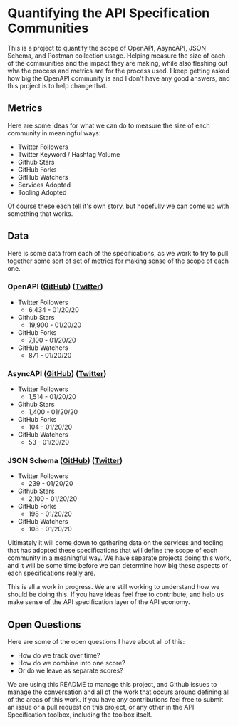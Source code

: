 # Quantifying the API Specification Communities
This is a project to quantify the scope of OpenAPI, AsyncAPI, JSON Schema, and Postman collection usage. Helping measure the size of each of the communities and the impact they are making, while also fleshing out wha the process and metrics are for the process used. I keep getting asked how big the OpenAPI community is and I don't have any good answers, and this project is to help change that.

## Metrics
Here are some ideas for what we can do to measure the size of each community in meaningful ways:

- Twitter Followers
- Twitter Keyword / Hashtag Volume
- Github Stars
- GitHub Forks
- GitHub Watchers
- Services Adopted
- Tooling Adopted

Of course these each tell it's own story, but hopefully we can come up with something that works.

## Data
Here is some data from each of the specifications, as we work to try to pull together some sort of set of metrics for making sense of the scope of each one.

### OpenAPI ([GitHub](https://github.com/OAI/OpenAPI-Specification)) ([Twitter](https://twitter.com/OpenApiSpec))

- Twitter Followers
  - 6,434 - 01/20/20
- Github Stars
  - 19,900 - 01/20/20
- GitHub Forks
  - 7,100 - 01/20/20
- GitHub Watchers
  - 871 - 01/20/20

### AsyncAPI ([GitHub](https://github.com/OAI/OpenAPI-Specification)) ([Twitter](https://twitter.com/AsyncAPISpec))

- Twitter Followers
  - 1,514 - 01/20/20
- Github Stars
  - 1,400 - 01/20/20
- GitHub Forks
  - 104 - 01/20/20
- GitHub Watchers
  - 53 - 01/20/20

### JSON Schema ([GitHub](https://github.com/json-schema-org/json-schema-spec)) ([Twitter](https://twitter.com/jsonschema))

- Twitter Followers
  - 239 - 01/20/20
- Github Stars
  - 2,100 - 01/20/20
- GitHub Forks
  - 198 - 01/20/20
- GitHub Watchers
  - 108 - 01/20/20

Ultimately it will come down to gathering data on the services and tooling that has adopted these specifications that will define the scope of each community in a meaningful way. We have separate projects doing this work, and it will be some time before we can determine how big these aspects of each specifications really are.

This is all a work in progress. We are still working to understand how we should be doing this. If you have ideas feel free to contribute, and help us make sense of the API specification layer of the API economy.

## Open Questions
Here are some of the open questions I have about all of this:

- How do we track over time?
- How do we combine into one score?
- Or do we leave as separate scores?

We are using this README to manage this project, and Github issues to manage the conversation and all of the work that occurs around defining all of the areas of this work. If you have any contributions feel free to submit an issue or a pull request on this project, or any other in the API Specification toolbox, including the toolbox itself.
